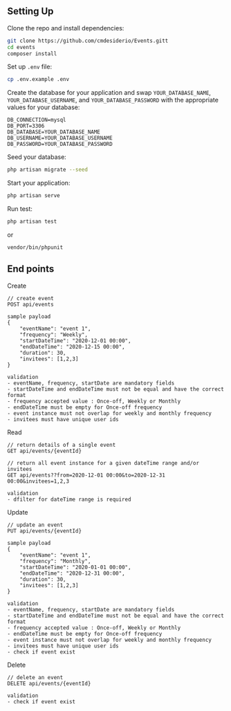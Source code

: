 ## Setting Up

Clone the repo and install dependencies:

```bash
git clone https://github.com/cmdesiderio/Events.gitt
cd events
composer install
```

Set up `.env` file:

```bash
cp .env.example .env
```

Create the database for your application and swap `YOUR_DATABASE_NAME`, `YOUR_DATABASE_USERNAME`, and `YOUR_DATABASE_PASSWORD` with the appropriate values for your database:

```
DB_CONNECTION=mysql
DB_PORT=3306
DB_DATABASE=YOUR_DATABASE_NAME
DB_USERNAME=YOUR_DATABASE_USERNAME
DB_PASSWORD=YOUR_DATABASE_PASSWORD
```

Seed your database:

```bash
php artisan migrate --seed
```

Start your application:

```bash
php artisan serve
```

Run test:

```bash
php artisan test
```
or
```bash
vendor/bin/phpunit
```

End points
----------

Create
```
// create event
POST api/events

sample payload
{
    "eventName": "event 1",
    "frequency": "Weekly",
    "startDateTime": "2020-12-01 00:00",
    "endDateTime": "2020-12-15 00:00",
    "duration": 30, 
    "invitees": [1,2,3]
}

validation
- eventName, frequency, startDate are mandatory fields
- startDateTime and endDateTime must not be equal and have the correct format
- frequency accepted value : Once-off, Weekly or Monthly
- endDateTime must be empty for Once-off frequency
- event instance must not overlap for weekly and monthly frequency
- invitees must have unique user ids
```

Read
```
// return details of a single event
GET api/events/{eventId}

// return all event instance for a given dateTime range and/or invitees
GET api/events??from=2020-12-01 00:00&to=2020-12-31 00:00&invitees=1,2,3

validation
- dfilter for dateTime range is required
```

Update
```
// update an event
PUT api/events/{eventId}

sample payload
{
    "eventName": "event 1",
    "frequency": "Monthly",
    "startDateTime": "2020-01-01 00:00",
    "endDateTime": "2020-12-31 00:00",
    "duration": 30, 
    "invitees": [1,2,3]
}

validation
- eventName, frequency, startDate are mandatory fields
- startDateTime and endDateTime must not be equal and have the correct format
- frequency accepted value : Once-off, Weekly or Monthly
- endDateTime must be empty for Once-off frequency
- event instance must not overlap for weekly and monthly frequency
- invitees must have unique user ids
- check if event exist
```

Delete
```
// delete an event
DELETE api/events/{eventId}

validation
- check if event exist
```
